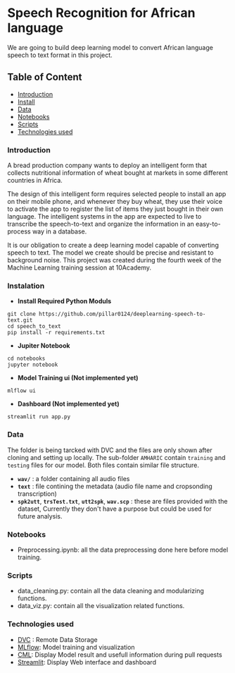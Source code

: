# Speech Recognition for African language

We are going to build deep learning model to convert African language speech to text format in this project.

## Table of Content
- [Introduction](#introduction)
- [Install](#instalation)
- [Data](#data)
- [Notebooks](#notebooks)
- [Scripts](#scripts)
- [Technologies used](#technologies-used)

### Introduction
A bread production company wants to deploy an intelligent form that collects nutritional information of wheat bought at markets in some different countries in Africa.

The design of this intelligent form requires selected people to install an app on their mobile phone, and whenever they buy wheat, they use their voice to activate the app to register the list of items they just bought in their own language. The intelligent systems in the app are expected to live to transcribe the speech-to-text and organize the information in an easy-to-process way in a database.

It is our obligation to create a deep learning model capable of converting speech to text. The model we create should be precise and resistant to background noise.
This project was created during the fourth week of the Machine Learning training session at 10Academy.

### Instalation

- **Install Required Python Moduls**
``` 
git clone https://github.com/pillar0124/deeplearning-speech-to-text.git
cd speech_to_text
pip install -r requirements.txt
```

- **Jupiter Notebook**
```
cd notebooks
jupyter notebook
```

- **Model Training ui (Not implemented yet)**
```
mlflow ui
```

- **Dashboard (Not implemented yet)**
```
streamlit run app.py
```

### Data

The folder is being tarcked with DVC and the files are only shown after cloning and setting up locally. The sub-folder ```AMHARIC``` contain ```training``` and ```testing``` files for our model. Both files contain similar file structure.

- **```wav/```** : a folder containing all audio files
- **```text```** : file contining the metadata (audio file name and cropsonding transcription)
- **```spk2utt```**, **```trsTest.txt```**, **```utt2spk```**,  **```wav.scp```** : these are files provided with the dataset, Currently they don't have a purpose but could be used for future analysis.


### Notebooks

- Preprocessing.ipynb: all the data preprocessing done here before model training.

### Scripts

- data_cleaning.py: contain all the data cleaning and modularizing functions.
- data_viz.py: contain all the visualization related functions.

### Technologies used

- [DVC](https://dvc.org/) : Remote Data Storage
- [MLflow](https://www.mlflow.org/): Model training and visualization
- [CML](https://github.com/iterative/cml): Display Model result and usefull information during pull requests
- [Streamlit](https://streamlit.io/): Display Web interface and dashboard